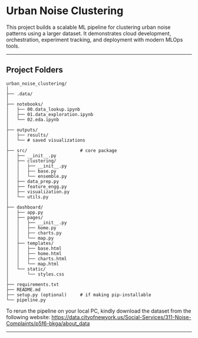 # Urban Noise Clustering

This project builds a scalable ML pipeline for clustering urban noise patterns using a larger dataset. It demonstrates cloud development, orchestration, experiment tracking, and deployment with modern MLOps tools.

---

## Project Folders

    urban_noise_clustering/
    │
    ├── .data/  
    │                 
    ├── notebooks/   
    │   ├── 00.data_lookup.ipynb
    │   ├── 01.data_exploration.ipynb
    │   └── 02.eda.ipynb 
    │ 
    ├── outputs/   
    │   ├── results/
    │   └── # saved visualizations 
    │          
    ├── src/                    # core package
    │   ├── __init__.py
    │   ├── clustering/
    │   │   ├── __init__.py
    │   │   ├── base.py
    │   │   └── ensemble.py
    │   ├── data_prep.py        
    │   ├── feature_engg.py       
    │   ├── visualization.py    
    │   └── utils.py            
    │
    ├── dashboard/                    
    │   ├── app.py    
    │   ├── pages/
    │   │   ├── __init__.py
    │   │   ├── home.py
    │   │   ├── charts.py
    │   │   └── map.py  
    │   ├── templates/
    │   │   ├── base.html
    │   │   ├── home.html
    │   │   ├── charts.html     
    │   │   └── map.html     
    │   └── static/      
    │       └── styles.css        
    │
    ├── requirements.txt
    ├── README.md
    ├── setup.py (optional)     # if making pip-installable
    └── pipeline.py 


To rerun the pipeline on your local PC, kindly download the dataset from the following website: https://data.cityofnewyork.us/Social-Services/311-Noise-Complaints/p5f6-bkga/about_data

---
